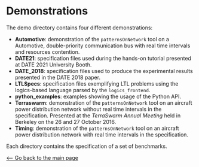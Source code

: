 # Demonstrations

The demo directory contains four different demonstrations:

- **Automotive**: demonstration of the `patternsOnNetwork` tool on a Automotive,
    double-priority communication bus with real time intervals and resources
    contention.
- **DATE21**: specification files used during the hands-on tutorial presented at
    DATE 2021 University Booth.
- **DATE_2018**: specification files used to produce the experimental results
    presented in the DATE 2018 paper.
- **LTLSpecs**: specification files exemplifying LTL problems using the 
logics-based language parsed by the `logics_frontend`.
- **python_examples**: examples showing the usage of the Python API. 
- **Terraswarm**: demonstration of the `patternsOnNetwork` tool on an aircraft power
    distribution network without real time intervals in the specification.
    Presented at the *TerraSwarm Annual Meeting* held in Berkeley on the 
    26 and 27 October 2016.
- **Timing**: demonstration of the `patternsOnNetwork` tool on an aircraft power
    distribution network with real time intervals in the specification.


Each directory contains the specification of a set of benchmarks.


[<-- Go back to the main page][HOME]

[HOME]: ../../README.md
